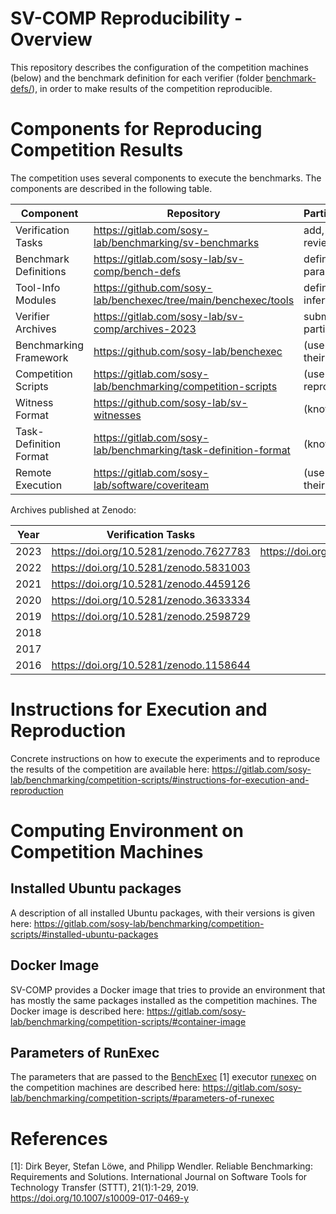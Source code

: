 # SV-COMP Reproducibility - Overview

This repository describes the configuration of the competition machines (below)
and the benchmark definition for each verifier (folder [benchmark-defs/](benchmark-defs/)),
in order to make results of the competition reproducible.



# Components for Reproducing Competition Results

The competition uses several components to execute the benchmarks.
The components are described in the following table.

| Component              | Repository                                                      | Participants             |
| ---                    | ---                                                             | ---                      |
| Verification Tasks     | https://gitlab.com/sosy-lab/benchmarking/sv-benchmarks          | add, fix, review tasks   |
| Benchmark Definitions  | https://gitlab.com/sosy-lab/sv-comp/bench-defs                  | define their parameters  |
| Tool-Info Modules      | https://github.com/sosy-lab/benchexec/tree/main/benchexec/tools | define inferface         |
| Verifier Archives      | https://gitlab.com/sosy-lab/sv-comp/archives-2023               | submit to participate    |
| Benchmarking Framework | https://github.com/sosy-lab/benchexec                           | (use to test their tool) |
| Competition Scripts    | https://gitlab.com/sosy-lab/benchmarking/competition-scripts    | (use to reproduce)       |
| Witness Format         | https://github.com/sosy-lab/sv-witnesses                        | (know)                   |
| Task-Definition Format | https://gitlab.com/sosy-lab/benchmarking/task-definition-format | (know)                   |
| Remote Execution       | https://gitlab.com/sosy-lab/software/coveriteam                 | (use to test their tool) |

Archives published at Zenodo:

| Year | Verification Tasks                      | Tool Archives                           | Competition Results                     | Verification Witnesses                  | BenchExec                               |
| ---  | ---                                     | ---                                     | ---                                     | ---                                     | ---                                     |
| 2023 | https://doi.org/10.5281/zenodo.7627783  | https://doi.org/10.5281/zenodo.7627829  | https://doi.org/10.5281/zenodo.7627787  | https://doi.org/10.5281/zenodo.7627791  | https://doi.org/10.5281/zenodo.7612021  |
| 2022 | https://doi.org/10.5281/zenodo.5831003  |                                         | https://doi.org/10.5281/zenodo.5831008  | https://doi.org/10.5281/zenodo.5838498  | https://doi.org/10.5281/zenodo.5720267  |
| 2021 | https://doi.org/10.5281/zenodo.4459126  |                                         | https://doi.org/10.5281/zenodo.4458215  | https://doi.org/10.5281/zenodo.4459196  | https://doi.org/10.5281/zenodo.4317433  |
| 2020 | https://doi.org/10.5281/zenodo.3633334  |                                         | https://doi.org/10.5281/zenodo.3630205  | https://doi.org/10.5281/zenodo.3630188  | https://doi.org/10.5281/zenodo.3574420  |
| 2019 | https://doi.org/10.5281/zenodo.2598729  |                                         |                                         | https://doi.org/10.5281/zenodo.2559175  | https://doi.org/10.5281/zenodo.1638192  |
| 2018 |                                         |                                         |                                         |                                         |                                         |
| 2017 |                                         |                                         |                                         |                                         |                                         |
| 2016 | https://doi.org/10.5281/zenodo.1158644  |                                         |                                         |                                         |                                         |


# Instructions for Execution and Reproduction

Concrete instructions on how to execute the experiments and to reproduce the results of the competition are available here:
https://gitlab.com/sosy-lab/benchmarking/competition-scripts/#instructions-for-execution-and-reproduction



# Computing Environment on Competition Machines

## Installed Ubuntu packages

A description of all installed Ubuntu packages, with their versions is given here:
https://gitlab.com/sosy-lab/benchmarking/competition-scripts/#installed-ubuntu-packages

## Docker Image

SV-COMP provides a Docker image that tries to provide an environment
that has mostly the same packages installed as the competition machines.
The Docker image is described here:
https://gitlab.com/sosy-lab/benchmarking/competition-scripts/#container-image

## Parameters of RunExec

The parameters that are passed to the [BenchExec](https://github.com/sosy-lab/benchexec) [1]
executor [runexec](https://github.com/sosy-lab/benchexec/blob/main/doc/runexec.md) on the competition machines
are described here:
https://gitlab.com/sosy-lab/benchmarking/competition-scripts/#parameters-of-runexec



# References

[1]: Dirk Beyer, Stefan Löwe, and Philipp Wendler.
     Reliable Benchmarking: Requirements and Solutions.
     International Journal on Software Tools for Technology Transfer (STTT), 21(1):1-29, 2019.
     https://doi.org/10.1007/s10009-017-0469-y


